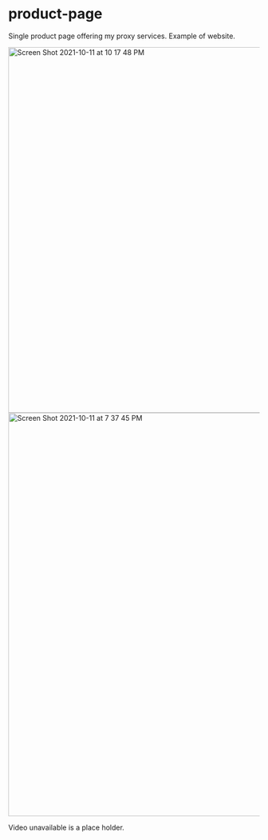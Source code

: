 # product-page
Single product page offering my proxy services.
Example of website.

<img width="734" alt="Screen Shot 2021-10-11 at 10 17 48 PM" src="https://user-images.githubusercontent.com/36686123/136879963-720537ed-d8a5-4567-b141-63419bf4f38b.png">


<img width="810" alt="Screen Shot 2021-10-11 at 7 37 45 PM" src="https://user-images.githubusercontent.com/36686123/136867479-67081007-9358-4977-8300-b03e5faba845.png">


Video unavailable is a place holder. 


